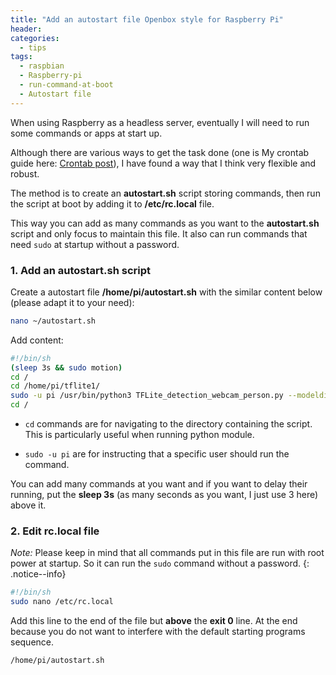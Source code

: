 ```yaml
---
title: "Add an autostart file Openbox style for Raspberry Pi"
header:
categories:
  - tips
tags:
  - raspbian
  - Raspberry-pi  
  - run-command-at-boot
  - Autostart file
---
```


When using Raspberry as a headless server, eventually I will need to run some commands or apps at start up.

Although there are various ways to get the task done (one is My crontab guide here: [Crontab post](https://www.ubuntuopenbox.com/tips/crontab-basic/)), I have found a way that I think very flexible and robust.

The method is to create an **autostart.sh** script storing commands, then run the script at boot by adding it to **/etc/rc.local** file.

This way you can add as many commands as you want to the **autostart.sh** script and only focus to maintain this file. It also can run commands that need `sudo`  at startup without a password.

### 1. Add an **autostart.sh** script

Create a autostart file **/home/pi/autostart.sh** with the similar content below (please adapt it to your need):

```bash
nano ~/autostart.sh
```

Add content:

```bash
#!/bin/sh
(sleep 3s && sudo motion)
cd /
cd /home/pi/tflite1/
sudo -u pi /usr/bin/python3 TFLite_detection_webcam_person.py --modeldir=Sample_TFLite_model/
cd /
```

* `cd` commands are for navigating to the directory containing the script. This is particularly useful when running python module.

* `sudo -u pi` are for instructing that a specific user should run the command.

You can add many commands at you want and if you want to delay their running, put the **sleep 3s** (as many seconds as you want, I just use 3 here) above it.

### 2. Edit rc.local file

*Note:* Please keep in mind that all commands put in this file are run with root power at startup. So it can run the `sudo` command without a password.
{: .notice--info}


```bash
#!/bin/sh
sudo nano /etc/rc.local
```

Add this line to the end of the file but **above** the **exit 0** line. At the end because you do not want to interfere with the default starting programs sequence.

```bash
/home/pi/autostart.sh
```
